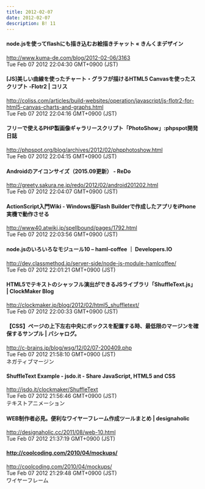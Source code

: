 ```yaml
---
title: 2012-02-07
date: 2012-02-07
description: B! 11
---
```


#### node.jsを使ってflashにも描き込むお絵描きチャット « きんくまデザイン
http://www.kuma-de.com/blog/2012-02-06/3163<br>
Tue Feb 07 2012 22:04:30 GMT+0900 (JST)<br>


####   [JS]美しい曲線を使ったチャート・グラフが描けるHTML5 Canvasを使ったスクリプト -Flotr2 | コリス
http://coliss.com/articles/build-websites/operation/javascript/js-flotr2-for-html5-canvas-charts-and-graphs.html<br>
Tue Feb 07 2012 22:04:16 GMT+0900 (JST)<br>


#### フリーで使えるPHP製画像ギャラリースクリプト「PhotoShow」:phpspot開発日誌
http://phpspot.org/blog/archives/2012/02/phpphotoshow.html<br>
Tue Feb 07 2012 22:04:15 GMT+0900 (JST)<br>


####          Androidのアイコンサイズ（2015.09更新） - ReDo      
http://greety.sakura.ne.jp/redo/2012/02/android201202.html<br>
Tue Feb 07 2012 22:04:07 GMT+0900 (JST)<br>


#### ActionScript入門Wiki - Windows版Flash Builderで作成したアプリをiPhone実機で動作させる
http://www40.atwiki.jp/spellbound/pages/1792.html<br>
Tue Feb 07 2012 22:03:56 GMT+0900 (JST)<br>


#### node.jsのいろいろなモジュール10 – haml-coffee ｜ Developers.IO
http://dev.classmethod.jp/server-side/node-js-module-hamlcoffee/<br>
Tue Feb 07 2012 22:01:21 GMT+0900 (JST)<br>


####   HTML5でテキストのシャッフル演出ができるJSライブラリ「ShuffleText.js」 | ClockMaker Blog
http://clockmaker.jp/blog/2012/02/html5_shuffletext/<br>
Tue Feb 07 2012 22:00:33 GMT+0900 (JST)<br>


#### 【CSS】ページの上下左右中央にボックスを配置する時、最低限のマージンを確保するサンプル | バシャログ。
http://c-brains.jp/blog/wsg/12/02/07-200409.php<br>
Tue Feb 07 2012 21:58:10 GMT+0900 (JST)<br>
ネガティブマージン


#### ShuffleText Example - jsdo.it - Share JavaScript, HTML5 and CSS
http://jsdo.it/clockmaker/ShuffleText<br>
Tue Feb 07 2012 21:56:46 GMT+0900 (JST)<br>
テキストアニメーション


#### WEB制作者必見。便利なワイヤーフレーム作成ツールまとめ | designaholic
http://designaholic.cc/2011/08/web-10.html<br>
Tue Feb 07 2012 21:37:19 GMT+0900 (JST)<br>


#### http://coolcoding.com/2010/04/mockups/
http://coolcoding.com/2010/04/mockups/<br>
Tue Feb 07 2012 21:29:48 GMT+0900 (JST)<br>
ワイヤーフレーム



